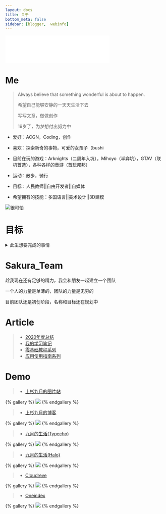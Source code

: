 ```yaml
---
layout: docs
title: 关于
bottom_meta: false
sidebar: [blogger,  webinfo]
---
```


<iframe frameborder="no" border="0" marginwidth="0" marginheight="0" width=330 height=86 src="//music.163.com/outchain/player?type=2&id=26135813&auto=0&height=66"></iframe>

# Me

> Always believe that something wonderful is about to happen.
>
> 希望自己能够安静的一天天生活下去
>
> 写写文章，做做创作
>
> 19岁了，为梦想付出努力中

* 爱好：ACGN，Coding，创作

* 喜欢：探索新奇的事物，可爱的女孩子（bushi

* 目前在玩的游戏：Arknights（二周年入坑），Mihoyo（半弃坑），GTAV（联机首选），各种各样的音游（首玩邦邦）

* 运动：散步，骑行

* 目标：人民教师||自由开发者||自媒体

* 希望拥有的技能：多国语言||美术设计||3D建模

![很可怕](https://xingqiu-tuchuang-1256524210.cos.ap-shanghai.myqcloud.com/5199/haimao01.gif)

# 目标

<details>
<summary>此生想要完成的事情</summary>
<ul>
<li><input disabled="" type="checkbox"> 开源一些实用的工具软件</li>
<li><input disabled="" type="checkbox"> 有一个稳定的工作</li>
<li><input disabled="" type="checkbox"> 持续运营自己的自媒体频道</li>
<li><input disabled="" type="checkbox"> 给喜欢的妹子画插画</li>
<li><input disabled="" type="checkbox"> 我写的教程能帮助到初学者</li>
<li><input disabled="" type="checkbox"> 遇到命中注定的那一个人</li>
<li><input disabled="" type="checkbox"> 出Cos参加漫展</li>
<li><input disabled=""  type="checkbox"> 走遍大江南北，记录下来我的旅程</li>
</ul>
</details>

# Sakura_Team

趁我现在还有足够的精力，我会和朋友一起建立一个团队

一个人的力量是单薄的，团队的力量是无穷的

目前团队还是初创阶段，名称和目标还在规划中


# Article

> * [2020年度总结]()
> * [我的学习笔记]()
> * [零基础教程系列]()
> * [应用使用指南系列]()

# Demo


> * [上杉九月的图片站](https://pic.sakurasep.top/)

{% gallery  %}
![](https://xingqiu-tuchuang-1256524210.cos.ap-shanghai.myqcloud.com/5199/About/1.png)
{% endgallery  %}

> * [上杉九月的博客](https://sakurasep.site/)

{% gallery  %}
![](https://xingqiu-tuchuang-1256524210.cos.ap-shanghai.myqcloud.com/5199/wallpaper/blog_index.png)
{% endgallery  %}

> * [九月的生活(Typecho)](https://blog.sakurasep.club)

{% gallery  %}
![](https://xingqiu-tuchuang-1256524210.cos.ap-shanghai.myqcloud.com/5199/wallpaper/blog.png)
{% endgallery  %}

> * [九月的生活(Halo)](https://halo.sakurasep.club)

{% gallery  %}
![](https://xingqiu-tuchuang-1256524210.cos.ap-shanghai.myqcloud.com/5199/About/4.png)
{% endgallery  %}

> * [Cloudreve](https://cloud.sakurasep.club/)

{% gallery  %}
![](https://xingqiu-tuchuang-1256524210.cos.ap-shanghai.myqcloud.com/5199/About/2.png)
{% endgallery  %}

> * [Oneindex](https://pic.sakurasep.club/)

{% gallery  %}
![](https://xingqiu-tuchuang-1256524210.cos.ap-shanghai.myqcloud.com/5199/About/3.png)
{% endgallery  %}

